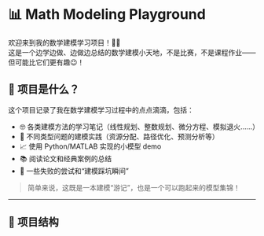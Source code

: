 # 📊 Math Modeling Playground

欢迎来到我的数学建模学习项目！🧠✨  
这是一个边学边做、边做边总结的数学建模小天地，不是比赛，不是课程作业——但可能比它们更有趣😉！

## 🧩 项目是什么？

这个项目记录了我在数学建模学习过程中的点点滴滴，包括：

- 🤓 各类建模方法的学习笔记（线性规划、整数规划、微分方程、模拟退火……）
- 🧮 不同类型问题的建模实践（资源分配、路径优化、预测分析等）
- 📈 使用 Python/MATLAB 实现的小模型 demo
- 📚 阅读论文和经典案例的总结
- 🤯 一些失败的尝试和“建模踩坑瞬间”

> 简单来说，这既是一本建模“游记”，也是一个可以跑起来的模型集锦！

---

## 📂 项目结构

